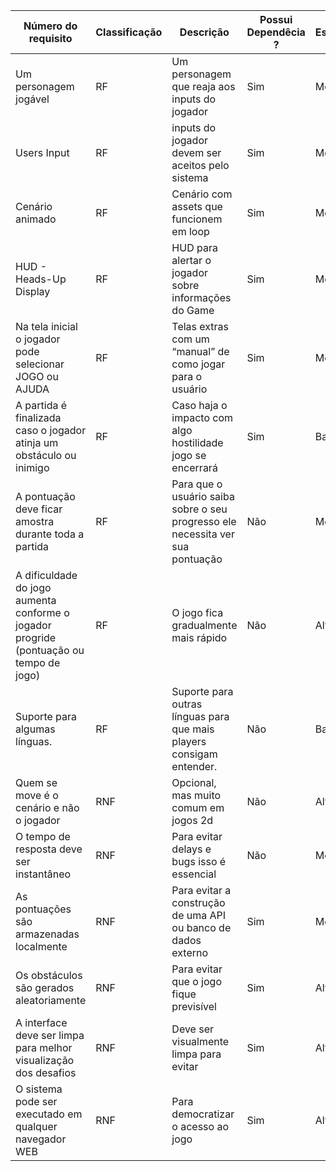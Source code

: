 |Número do requisito|Classificação|Descrição|Possui Dependêcia ?|Esforço|Relevância|Risco|
|-------------------|-------------|---------|-------------------|-------|----------|-----|
|Um personagem jogável|RF|Um personagem que reaja aos inputs do jogador|Sim|Média|Alta|Baixa|
|Users Input|RF|inputs do jogador devem ser aceitos pelo sistema|Sim|Média|Alta|Baixa|
|Cenário animado|RF|Cenário com assets que funcionem em loop|Sim|Média|Média|Média|
|HUD - Heads-Up Display|RF|HUD para alertar o jogador sobre informações do Game|Sim|Média |Médio |Alta|
|Na tela inicial o jogador pode selecionar JOGO ou AJUDA|RF|Telas extras com um “manual” de como jogar para o usuário|Sim|Média |Baixa |Baixa|
|A partida é finalizada caso o jogador atinja um obstáculo ou inimigo|RF|Caso haja o impacto com algo hostilidade jogo se encerrará |Sim|Baixa |Alta|Média|
|A pontuação deve ficar amostra durante toda a partida|RF|Para que o usuário saiba sobre o seu progresso ele necessita ver sua pontuação |Não |Média |Média|Média|
|A dificuldade do jogo aumenta conforme o jogador progride (pontuação ou tempo de jogo)|RF|O jogo fica gradualmente mais rápido |Não |Alta|Média |Média|
|Suporte para algumas línguas.|RF|Suporte para outras línguas para que mais players consigam entender.|Não |Baixo|Baixo |Baixo|
|Quem se move é o cenário e não o jogador|RNF|Opcional, mas muito comum em jogos 2d|Não |Alta|Baixa |Baixa|
|O tempo de resposta deve ser instantâneo|RNF|Para evitar delays e bugs isso é essencial|Não |Média |Alta|Alta|
|As pontuações são armazenadas localmente|RNF|Para evitar a construção de uma API ou banco de dados externo |Sim|Média |Baixa|Alta|
|Os obstáculos são gerados aleatoriamente|RNF|Para evitar que o jogo fique previsível |Sim|Alta|Média |Alta|
|A interface deve ser limpa para melhor visualização dos desafios|RNF|Deve ser visualmente limpa para evitar|Sim|Alta|Alta|Alta|
|O sistema pode ser executado em qualquer navegador WEB|RNF|Para democratizar o acesso ao jogo|Sim|Alta|Alta|Alta|

